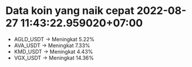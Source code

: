 # Data koin yang naik cepat 2022-08-27 11:43:22.959020+07:00

* AGLD_USDT -> Meningkat 5.22%
* AVA_USDT -> Meningkat 7.33%
* KMD_USDT -> Meningkat 4.43%
* VGX_USDT -> Meningkat 14.36%
